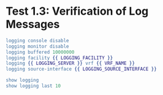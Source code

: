 # Test 1.3: Verification of Log Messages





```erlang
logging console disable
logging monitor disable
logging buffered 10000000
logging facility {{ LOGGING_FACILITY }}
logging {{ LOGGING_SERVER }} vrf {{ VRF_NAME }}
logging source-interface {{ LOGGING_SOURCE_INTERFACE }}
```

```erlang
show logging
show logging last 10
```

